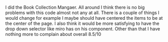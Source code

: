 I did the Book Collection Mangaer. All around I think there is no big problems with this code almost not any at all.
There is a couple of things I would change for example I maybe should have centered the items to be at the center of the page.
I also think it would be more satisfying to have the drop down selector like miro has on his component.
Other than that I have nothing more to complain about overall 8.5/10
